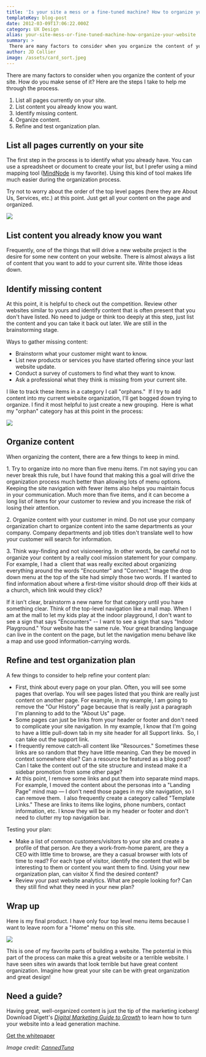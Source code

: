 ```yaml
---
title: 'Is your site a mess or a fine-tuned machine? How to organize your website'
templateKey: blog-post
date: 2012-03-09T17:06:22.000Z
category: UX Design
alias: your-site-mess-or-fine-tuned-machine-how-organize-your-website
summary: > 
 There are many factors to consider when you organize the content of your site. How do you make sense of it? Here are the steps I take to help me through the process.
author: JD Collier
image: /assets/card_sort.jpeg
---
```


There are many factors to consider when you organize the content of your site. How do you make sense of it? Here are the steps I take to help me through the process.

1.  List all pages currently on your site.
2.  List content you already know you want.
3.  Identify missing content.
4.  Organize content.
5.  Refine and test organization plan.

List all pages currently on your site
-------------------------------------

The first step in the process is to identify what you already have. You can use a spreadsheet or document to create your list, but I prefer using a mind mapping tool ([MindNode](http://mindnode.com/) is my favorite). Using this kind of tool makes life much easier during the organization process.

Try not to worry about the order of the top level pages (here they are About Us, Services, etc.) at this point. Just get all your content on the page and organized.

![](/sites/default/files/list_all_content_on_current_site.gif)

List content you already know you want
--------------------------------------

Frequently, one of the things that will drive a new website project is the desire for some new content on your website. There is almost always a list of content that you want to add to your current site. Write those ideas down. 

Identify missing content
------------------------

At this point, it is helpful to check out the competition. Review other websites similar to yours and identify content that is often present that you don't have listed. No need to judge or think too deeply at this step, just list the content and you can take it back out later. We are still in the brainstorming stage.

Ways to gather missing content:

*   Brainstorm what your customer might want to know. 
*   List new products or services you have started offering since your last website update.
*   Conduct a survey of customers to find what they want to know.
*   Ask a professional what they think is missing from your current site.

I like to track these items in a category I call "orphans."  If I try to add content into my current website organization, I'll get bogged down trying to organize. I find it most helpful to just create a new grouping.  Here is what my "orphan" category has at this point in the process:

![](/sites/default/files/list_missing_content.gif)

Organize content
----------------

When organizing the content, there are a few things to keep in mind.

1\. Try to organize into no more than five menu items. I'm not saying you can never break this rule, but I have found that making this a goal will drive the organization process much better than allowing lots of menu options. Keeping the site navigation with fewer items also helps you maintain focus in your communication. Much more than five items, and it can become a long list of items for your customer to review and you increase the risk of losing their attention.

2\. Organize content with your customer in mind. Do not use your company organization chart to organize content into the same departments as your company. Company departments and job titles don't translate well to how your customer will search for information.

3\. Think way-finding and not visioneering. In other words, be careful not to organize your content by a really cool mission statement for your company. For example, I had a  client that was really excited about organizing everything around the words "Encounter" and "Connect." Image the drop down menu at the top of the site had simply those two words. If I wanted to find information about where a first-time visitor should drop off their kids at a church, which link would they click?

If it isn't clear, brainstorm a new name for that category until you have something clear. Think of the top-level navigation like a mall map. When I am at the mall to let my kids play at the indoor playground, I don't want to see a sign that says "Encounters" -- I want to see a sign that says "Indoor Playground." Your website has the same rule. Your great branding language can live in the content on the page, but let the navigation menu behave like a map and use good information-carrying words.

Refine and test organization plan
---------------------------------

A few things to consider to help refine your content plan:

*   First, think about every page on your plan. Often, you will see some pages that overlap. You will see pages listed that you think are really just content on another page. For example, in my example, I am going to remove the "Our History" page because that is really just a paragraph I'm planning to add to the "About Us" page.
*   Some pages can just be links from your header or footer and don't need to complicate your site navigation. In my example, I know that I'm going to have a little pull-down tab in my site header for all Support links.  So, I can take out the support link.
*   I frequently remove catch-all content like "Resources." Sometimes these links are so random that they have little meaning. Can they be moved in context somewhere else? Can a resource be featured as a blog post? Can I take the content out of the site structure and instead make it a sidebar promotion from some other page?
*   At this point, I remove some links and put them into separate mind maps. For example, I moved the content about the personas into a "Landing Page" mind map — I don't need those pages in my site navigation, so I can remove them.  I also frequently create a category called "Template Links." These are links to items like logins, phone numbers, contact information, etc. I know they will be in my header or footer and don't need to clutter my top navigation bar.

Testing your plan:

*   Make a list of common customers/visitors to your site and create a profile of that person. Are they a work-from-home parent, are they a CEO with little time to browse, are they a casual browser with lots of time to read? For each type of visitor, identify the content that will be interesting to them or content you want them to find. Using your new organization plan, can visitor X find the desired content?
*   Review your past website analytics. What are people looking for? Can they still find what they need in your new plan?

Wrap up
-------

Here is my final product. I have only four top level menu items because I want to leave room for a "Home" menu on this site.

![](/sites/default/files/organized_site_0.gif)

This is one of my favorite parts of building a website. The potential in this part of the process can make this a great website or a terrible website. I have seen sites win awards that look terrible but have great content organization. Imagine how great your site can be with great organization and great design!

Need a guide?
-------------

Having great, well-organized content is just the tip of the marketing iceberg! Download Digett's [_Digital Marketing Guide to Growth_](http://offer.digett.com/marketing-guide-growth) to learn how to turn your website into a lead generation machine.

[Get the whitepaper](http://offer.digett.com/marketing-guide-growth)

_Image credit: [CannedTuna](http://www.flickr.com/photos/cannedtuna/1423599488/sizes/m/in/photostream/)_